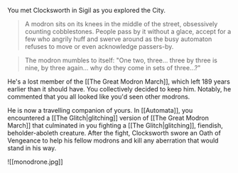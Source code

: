 You met Clocksworth in Sigil as you explored the City.

> A modron sits on its knees in the middle of the street, obsessively counting cobblestones. People pass by it without a glace, accept for a few who angrily huff and swerve around as the busy automaton refuses to move or even acknowledge passers-by.

> The modron mumbles to itself: "One two, three... three by three is nine, by three again... why do they come in sets of three...?"

He's a lost member of the [[The Great Modron March]], which left 189 years earlier than it should have. You collectively decided to keep him. Notably, he commented that you all looked like you'd seen other modrons.

He is now a travelling companion of yours. In [[Automata]], you encountered a [[The Glitch|glitching]] version of [[The Great Modron March]] that culminated in you fighting a [[The Glitch|glitching]], fiendish, beholder-aboleth creature. After the fight, Clocksworth swore an Oath of Vengeance to help his fellow modrons and kill any aberration that would stand in his way.

![[monodrone.jpg]]